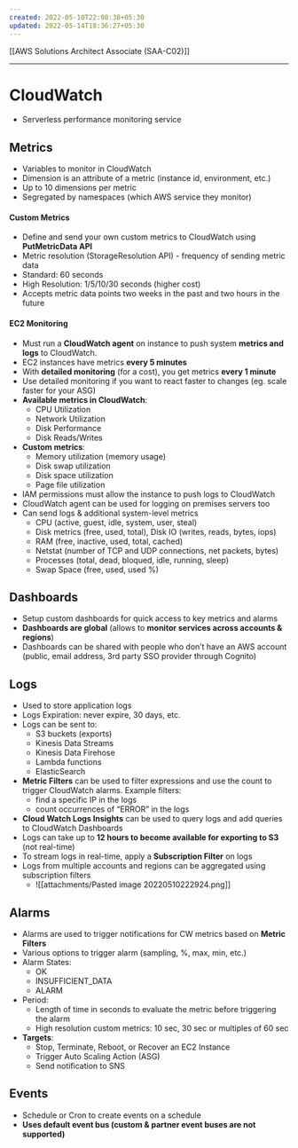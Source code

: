 ```yaml
---
created: 2022-05-10T22:08:38+05:30
updated: 2022-05-14T18:36:27+05:30
---
```

[[AWS Solutions Architect Associate (SAA-C02)]]

---
# CloudWatch
- Serverless performance monitoring service

## Metrics
- Variables to monitor in CloudWatch
- Dimension is an attribute of a metric (instance id, environment, etc.)
- Up to 10 dimensions per metric
- Segregated by namespaces (which AWS service they monitor)

#### Custom Metrics
- Define and send your own custom metrics to CloudWatch using **PutMetricData API**
- Metric resolution (StorageResolution API) - frequency of sending metric data
-   Standard: 60 seconds
-   High Resolution: 1/5/10/30 seconds (higher cost)
- Accepts metric data points two weeks in the past and two hours in the future

#### EC2 Monitoring
- Must run a **CloudWatch agent** on instance to push system **metrics and logs** to CloudWatch.
- EC2 instances have metrics **every 5 minutes**
- With **detailed monitoring** (for a cost), you get metrics **every 1 minute**
- Use detailed monitoring if you want to react faster to changes (eg. scale faster for your ASG)
- **Available metrics in CloudWatch**:
	- CPU Utilization
	- Network Utilization
	- Disk Performance
	- Disk Reads/Writes
- **Custom metrics**:
	- Memory utilization (memory usage)
	- Disk swap utilization
	- Disk space utilization
	- Page file utilization
- lAM permissions must allow the instance to push logs to CloudWatch
- CloudWatch agent can be used for logging on premises servers too
- Can send logs & additional system-level metrics
    -   CPU (active, guest, idle, system, user, steal)
    -   Disk metrics (free, used, total), Disk IO (writes, reads, bytes, iops)
    -   RAM (free, inactive, used, total, cached)
    -   Netstat (number of TCP and UDP connections, net packets, bytes)
    -   Processes (total, dead, bloqued, idle, running, sleep)
    -   Swap Space (free, used, used %)

## Dashboards
- Setup custom dashboards for quick access to key metrics and alarms
- **Dashboards are global** (allows to **monitor services across accounts & regions**)
- Dashboards can be shared with people who don’t have an AWS account (public, email address, 3rd party SSO provider through Cognito)

## Logs
- Used to store application logs
- Logs Expiration: never expire, 30 days, etc.
- Logs can be sent to:
    -   S3 buckets (exports)
    -   Kinesis Data Streams
    -   Kinesis Data Firehose
	-   Lambda functions
    -   ElasticSearch
- **Metric Filters** can be used to filter expressions and use the count to trigger CloudWatch alarms. Example filters:
    -   find a specific IP in the logs
    -   count occurrences of “ERROR” in the logs
- **Cloud Watch Logs Insights** can be used to query logs and add queries to CloudWatch Dashboards
- Logs can take up to **12 hours to become available for exporting to S3** (not real-time)
- To stream logs in real-time, apply a **Subscription Filter** on logs
- Logs from multiple accounts and regions can be aggregated using subscription filters
	- ![[attachments/Pasted image 20220510222924.png]]

## Alarms
-   Alarms are used to trigger notifications for CW metrics based on **Metric Filters**
-   Various options to trigger alarm (sampling, %, max, min, etc.)
-   Alarm States:
    -   OK
    -   INSUFFICIENT_DATA
    -   ALARM
- Period:
    -   Length of time in seconds to evaluate the metric before triggering the alarm
    -   High resolution custom metrics: 10 sec, 30 sec or multiples of 60 sec
-   **Targets**:
    -   Stop, Terminate, Reboot, or Recover an EC2 Instance
    -   Trigger Auto Scaling Action (ASG)
    -   Send notification to SNS

## Events
- Schedule or Cron to create events on a schedule
-   **Uses default event bus (custom & partner event buses are not supported)**